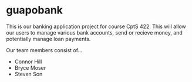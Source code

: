 # guapobank
This is our banking application project for course CptS 422.
This will allow our users to manage various bank accounts, send or recieve money, and potentially manage loan payments.

Our team members consist of...
- Connor Hill
- Bryce Moser
- Steven Son


